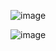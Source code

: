 ![image](https://user-images.githubusercontent.com/65839541/131934052-4d16e64b-a055-4e1b-97f4-ec254e7c53b4.png)


![image](https://user-images.githubusercontent.com/65839541/131937481-a011a1f7-748e-41b6-b008-fc4353ade308.png)
